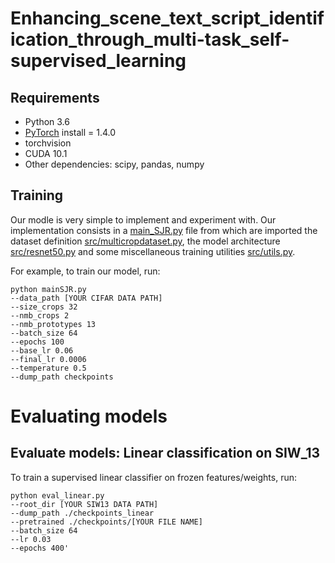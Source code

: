 # Enhancing_scene_text_script_identification_through_multi-task_self-supervised_learning
## Requirements
- Python 3.6
- [PyTorch](http://pytorch.org) install = 1.4.0
- torchvision
- CUDA 10.1
- Other dependencies: scipy, pandas, numpy

## Training
Our modle is very simple to implement and experiment with.
Our implementation consists in a [main_SJR.py](./main_SJR.py) file from which are imported the dataset definition [src/multicropdataset.py](./src/multicropdataset.py), the model architecture [src/resnet50.py](./src/resnet50.py) and some miscellaneous training utilities [src/utils.py](./src/utils.py).

For example, to train our model, run:
```
python mainSJR.py
--data_path [YOUR CIFAR DATA PATH]
--size_crops 32
--nmb_crops 2
--nmb_prototypes 13
--batch_size 64
--epochs 100
--base_lr 0.06
--final_lr 0.0006
--temperature 0.5
--dump_path checkpoints

```

# Evaluating models

## Evaluate models: Linear classification on SIW_13
To train a supervised linear classifier on frozen features/weights, run:
```
python eval_linear.py
--root_dir [YOUR SIW13 DATA PATH]
--dump_path ./checkpoints_linear
--pretrained ./checkpoints/[YOUR FILE NAME]
--batch_size 64
--lr 0.03
--epochs 400'
```


